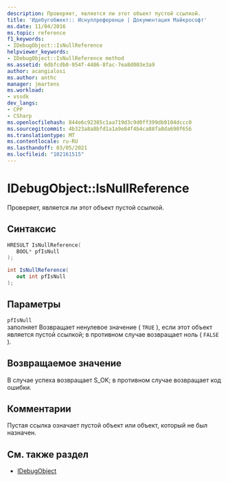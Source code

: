 ```yaml
---
description: Проверяет, является ли этот объект пустой ссылкой.
title: 'Идебугобжект:: Иснуллреференце | Документация Майкрософт'
ms.date: 11/04/2016
ms.topic: reference
f1_keywords:
- IDebugObject::IsNullReference
helpviewer_keywords:
- IDebugObject::IsNullReference method
ms.assetid: 6dbfcdb0-954f-4486-8fac-7ea8d003e3a9
author: acangialosi
ms.author: anthc
manager: jmartens
ms.workload:
- vssdk
dev_langs:
- CPP
- CSharp
ms.openlocfilehash: 844e6c92385c1aa719d3c9d0ff399db9104dccc0
ms.sourcegitcommit: 4b323a8a8bfd1a1a9e84f4b4ca88fa8da690f656
ms.translationtype: MT
ms.contentlocale: ru-RU
ms.lasthandoff: 03/05/2021
ms.locfileid: "102161515"
---
```

# <a name="idebugobjectisnullreference"></a>IDebugObject::IsNullReference
Проверяет, является ли этот объект пустой ссылкой.

## <a name="syntax"></a>Синтаксис

```cpp
HRESULT IsNullReference( 
   BOOL* pfIsNull
);
```

```csharp
int IsNullReference(
   out int pfIsNull
);
```

## <a name="parameters"></a>Параметры
`pfIsNull`\
заполняет Возвращает ненулевое значение ( `TRUE` ), если этот объект является пустой ссылкой; в противном случае возвращает ноль ( `FALSE` ).

## <a name="return-value"></a>Возвращаемое значение
 В случае успеха возвращает S_OK; в противном случае возвращает код ошибки.

## <a name="remarks"></a>Комментарии
 Пустая ссылка означает пустой объект или объект, который не был назначен.

## <a name="see-also"></a>См. также раздел
- [IDebugObject](../../../extensibility/debugger/reference/idebugobject.md)
